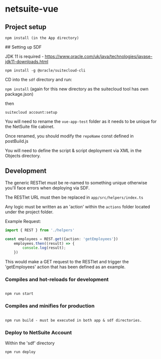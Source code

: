 # netsuite-vue

## Project setup

```
npm install (in the App directory)
```

## Setting up SDF

JDK 11 is required - https://www.oracle.com/uk/java/technologies/javase-jdk11-downloads.html

`npm install -g @oracle/suitecloud-cli`

CD into the `sdf` directory and run:

`npm install` (again for this new directory as the suitecloud tool has own package.json)

then

`suitecloud account:setup`

You will need to rename the `vue-app-test` folder as it needs to be unique for the NetSuite file cabinet.

Once renamed, you should modify the `repoName` const defined in postBuild.js

You will need to define the script & script deployment via XML in the Objects directory.

## Development

The generic RESTlet must be re-named to something unique otherwise you'll face errors when deploying via SDF.

The RESTlet URL must then be replaced in `app/src/helpers/index.ts`

Any logic must be written as an 'action' within the `actions` folder located under the project folder.

Example Request:

```typescript
import { REST } from './helpers'

const employees = REST.get({action: 'getEmployees'})
    employees.then((result) => {
        console.log(result);
    })
```

This would make a GET request to the RESTlet and trigger the 'getEmployees' action that has been defined as an example.

### Compiles and hot-reloads for development
```

npm run start

```

### Compiles and minifies for production
```

npm run build - must be executed in both app & sdf directories.

````

### Deploy to NetSuite Account

Within the 'sdf' directory

`npm run deploy`
